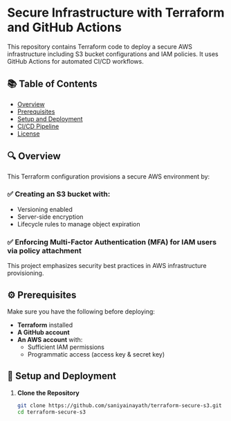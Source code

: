 # Secure Infrastructure with Terraform and GitHub Actions

This repository contains Terraform code to deploy a secure AWS infrastructure including S3 bucket configurations and IAM policies. It uses GitHub Actions for automated CI/CD workflows.

## 📚 Table of Contents
- [Overview](#overview)
- [Prerequisites](#prerequisites)
- [Setup and Deployment](#setup-and-deployment)
- [CI/CD Pipeline](#cicd-pipeline)
- [License](#license)

## 🔍 Overview
This Terraform configuration provisions a secure AWS environment by:

### ✅ Creating an S3 bucket with:
- Versioning enabled
- Server-side encryption
- Lifecycle rules to manage object expiration

### ✅ Enforcing Multi-Factor Authentication (MFA) for IAM users via policy attachment

This project emphasizes security best practices in AWS infrastructure provisioning.

## ⚙️ Prerequisites
Make sure you have the following before deploying:

- **Terraform** installed
- **A GitHub account**
- **An AWS account** with:
  - Sufficient IAM permissions
  - Programmatic access (access key & secret key)

## 🚀 Setup and Deployment

1. **Clone the Repository**
   ```bash
   git clone https://github.com/saniyainayath/terraform-secure-s3.git
   cd terraform-secure-s3
